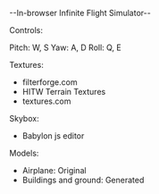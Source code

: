 --In-browser Infinite Flight Simulator--

Controls: 

Pitch: W, S
Yaw: A, D
Roll: Q, E

Textures:

- filterforge.com
- HITW Terrain Textures
- textures.com

Skybox:

- Babylon js editor

Models:

- Airplane: Original
- Buildings and ground: Generated 